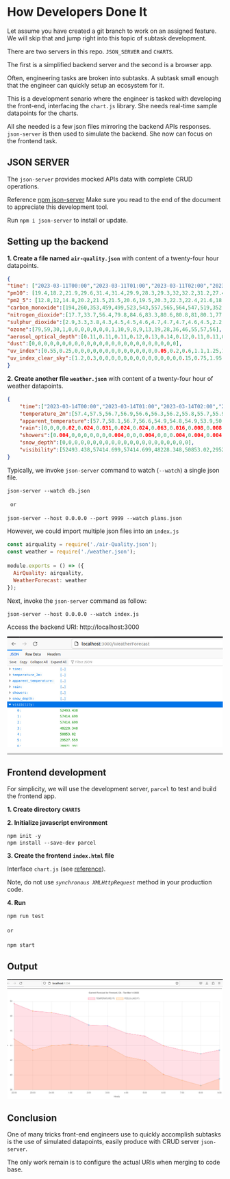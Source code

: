 # How Developers Done It

Let assume you have created a git branch to work on an assigned feature.  We will skip that and jump right into this topic of subtask development. 

There are two servers in this repo.  `JSON_SERVER` and `CHARTS`.

The first is a simplified backend server and the second is a browser app.

Often, engineering tasks are broken into subtasks.  A subtask small enough that the engineer can quickly setup an ecosystem for it.  

This is a development senario where the engineer is tasked with developing the front-end, interfacing the `chart.js` library.  She needs real-time sample datapoints for the charts.  

All she needed is a few json files mirroring the backend APIs responses.
`json-server` is then used to simulate the backend.  She now can focus on the frontend task.   

## JSON SERVER 

The `json-server` provides mocked APIs data with complete CRUD operations.

Reference [npm json-server](https://www.npmjs.com/package/json-server)  Make sure you read to the end of the document to appreciate this development tool.

Run `npm i json-server` to install or update. 

## Setting up the backend ##

<strong>1.  Create a file named `air-quality.json`</strong>
with content of a twenty-four hour datapoints.  

```json
{
"time": ["2023-03-11T00:00","2023-03-11T01:00","2023-03-11T02:00","2023-03-11T03:00","2023-03-11T04:00","2023-03-11T05:00","2023-03-11T06:00","2023-03-11T07:00","2023-03-11T08:00","2023-03-11T09:00","2023-03-11T10:00","2023-03-11T11:00","2023-03-11T12:00","2023-03-11T13:00","2023-03-11T14:00","2023-03-11T15:00","2023-03-11T16:00","2023-03-11T17:00","2023-03-11T18:00","2023-03-11T19:00","2023-03-11T20:00","2023-03-11T21:00","2023-03-11T22:00","2023-03-11T23:00"],
"pm10": [19.4,18.2,21.9,29.6,31.4,31.4,29.9,28.3,29.3,32,32.2,31.2,27.4,26.5,26.4,28,29.6,25.4,21.9,18.7,16.8,16.6,16.4,10.6],
"pm2_5": [12.8,12,14.8,20.2,21.5,21.5,20.6,19.5,20.3,22.3,22.4,21.6,18.8,18.2,18.2,19.3,20.4,17.2,14.6,12.4,11.1,11,11,7.1],
"carbon_monoxide":[194,260,353,459,499,523,543,557,565,564,547,519,352,363,379,383,362,328,279,243,205,164,145,132],
"nitrogen_dioxide":[17.7,33.7,56.4,79.8,84.6,83.3,80.6,80.8,81,80.1,77.8,74.6,49.1,47.8,46,42.7,39.5,35.7,30,24.5,18.4,12.2,9.8,8.8],
"sulphur_dioxide":[2.9,3.3,3.8,4.3,4.5,4.5,4.6,4.7,4.7,4.7,4.6,4.5,2.2,2.2,2.2,2.2,2.3,2.4,2.4,2.2,1.9,1.5,1.3,1.1],
"ozone":[79,59,30,1,0,0,0,0,0,0,0,1,10,9,8,9,13,19,28,36,46,55,57,56],
"aerosol_optical_depth":[0.11,0.11,0.11,0.12,0.13,0.14,0.12,0.11,0.11,0.11,0.11,0.11,0.09,0.1,0.11,0.11,0.11,0.11,0.12,0.14,0.13,0.11,0.09,0.09],
"dust":[0,0,0,0,0,0,0,0,0,0,0,0,0,0,0,0,0,0,0,0,0,0,0,0],
"uv_index":[0.55,0.25,0,0,0,0,0,0,0,0,0,0,0,0,0,0.05,0.2,0.6,1.1,1.25,1.15,1.3,1.85,1.05],
"uv_index_clear_sky":[1.2,0.3,0,0,0,0,0,0,0,0,0,0,0,0,0,0.15,0.75,1.95,3.5,4.8,5.45,5.1,3.95,2.45]
}
```


<strong>2.  Create another file `weather.json`</strong> with content of a twenty-four hour of weather datapoints.

```json
{
    "time":["2023-03-14T00:00","2023-03-14T01:00","2023-03-14T02:00","2023-03-14T03:00","2023-03-14T04:00","2023-03-14T05:00","2023-03-14T06:00","2023-03-14T07:00","2023-03-14T08:00","2023-03-14T09:00","2023-03-14T10:00","2023-03-14T11:00","2023-03-14T12:00","2023-03-14T13:00","2023-03-14T14:00","2023-03-14T15:00","2023-03-14T16:00","2023-03-14T17:00","2023-03-14T18:00","2023-03-14T19:00","2023-03-14T20:00","2023-03-14T21:00","2023-03-14T22:00","2023-03-14T23:00"],
    "temperature_2m":[57.4,57.5,56.7,56.9,56.6,56.3,56.2,55.8,55.7,55.9,57.3,60.3,61.9,62.6,62.7,60.9,58.4,55,53.4,52.2,51,49.7,48.7,48.5],
    "apparent_temperature":[57.7,58.1,56.7,56.6,54.9,54.8,54.9,53.9,50.4,49.2,52.6,54.5,55.2,55.2,57.5,54.6,53.8,50.1,48.5,49,46.4,44.9,43.4,44],
    "rain":[0,0,0,0.02,0.024,0.031,0.024,0.024,0.063,0.016,0.008,0.008,0.004,0,0,0,0,0,0,0,0],
    "showers":[0.004,0,0,0,0,0,0,0.004,0,0,0.004,0,0,0.004,0.004,0.004,0.004,0.004,0,0.004,0,0.004],
    "snow_depth":[0,0,0,0,0,0,0,0,0,0,0,0,0,0,0,0,0,0,0,0,0],
    "visibility":[52493.438,57414.699,57414.699,48228.348,50853.02,29527.559,28871.391,34776.902,46259.844,50196.852,23622.047,54133.859,53805.773,54790.027,64632.547,64960.629,59383.203,50524.934,46916.012,44947.508,43635.172,43635.172,45931.758,50853.02]
}
```

Typically, we invoke `json-server` command to watch (`--watch`) a single json file.

```shell
json-server --watch db.json

 or

json-server --host 0.0.0.0 --port 9999 --watch plans.json
```

However, we could import multiple json files into an `index.js` 

```javascript
const airquality = require('./air-Quality.json');
const weather = require('./weather.json');

module.exports = () => ({
  AirQuality: airquality,
  WeatherForecast: weather
});
```

Next, invoke the `json-server` command as follow:

```shell 
json-server --host 0.0.0.0 --watch index.js
```

Access the backend URI: http://localhost:3000


![GET](./public/json-server-img.jpg)

<hr>

## Frontend development

For simplicity, we will use the development server, `parcel` to test and build the frontend app.

<strong>1.  Create directory `CHARTS`</strong>

<strong>2.  Initialize javascript environment</strong>

```shell
npm init -y
npm install --save-dev parcel
```

<strong>3.  Create the frontend `index.html` file</strong>

Interface `chart.js` (see [reference](https://www.chartjs.org/docs/latest/samples/information.html)).

Note, do not use <em>`synchronous XMLHttpRequest`</em> method in your production code.

<strong>4. Run</strong> 
```javascript
npm run test

or 

npm start
```

## Output

![frontend](./public/FrontendShot.jpg)


## Conclusion

One of many tricks front-end engineers use to quickly accomplish subtasks is the use of simulated datapoints, easily produce with CRUD server `json-server`.

The only work remain is to configure the actual URIs when merging to code base.